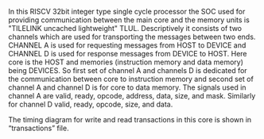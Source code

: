 In this RISCV 32bit integer type single cycle processor the SOC used for 
providing communication between the main core and the memory units is 
"TILELINK uncached lightweight" TLUL. Descriptively it consists of two 
channels which are used for transporting the messages between two ends. 
CHANNEL A is used for requesting messages from HOST to DEVICE and 
CHANNEL D is used for response messages from DEVICE to HOST. Here core 
is the HOST and memories (instruction memory and data memory) being DEVICES.
So first set of channel A and channels D is dedicated for the communication 
between core to instruction memory and second set of channel A and 
channel D is for core to data memory. The signals used in channel A are 
valid, ready, opcode, address, data, size, and mask. Similarly for channel D
valid, ready, opcode, size, and data.

The timing diagram for write and read transactions in this core is shown in
“transactions” file.
